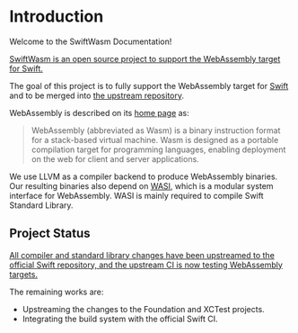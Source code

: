 # Introduction

Welcome to the SwiftWasm Documentation!

[SwiftWasm is an open source project to support the WebAssembly target for Swift.](https://github.com/swiftwasm)

The goal of this project is to fully support the WebAssembly target for [Swift](https://swift.org) and to be merged into [the upstream repository](https://github.com/apple/swift).

WebAssembly is described on its [home page](https://webassembly.org/) as:

> WebAssembly (abbreviated as Wasm) is a binary instruction format for a stack-based virtual machine. Wasm is designed as a portable compilation target for programming languages, enabling deployment on the web for client and server applications.


We use LLVM as a compiler backend to produce WebAssembly binaries. Our resulting binaries also depend on [WASI](https://wasi.dev), which is a modular system interface for WebAssembly. WASI is mainly required to compile Swift Standard Library.

## Project Status

[All compiler and standard library changes have been upstreamed to the official Swift repository, and the upstream CI is now testing WebAssembly targets.](https://forums.swift.org/t/stdlib-and-runtime-tests-for-wasm-wasi-now-available-on-swift-ci/70385)

The remaining works are:

- Upstreaming the changes to the Foundation and XCTest projects.
- Integrating the build system with the official Swift CI.
